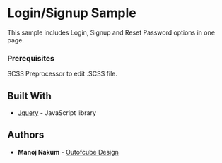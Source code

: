 # Login/Signup Sample

This sample includes Login, Signup and Reset Password options in one page.


### Prerequisites

SCSS Preprocessor to edit .SCSS file.


## Built With

* [Jquery](https://jquery.com/) - JavaScript library


## Authors

* **Manoj Nakum** - [Outofcube Design](http://www.outofcubedesign.com)
